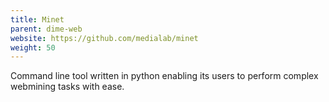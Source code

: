 ```yaml
---
title: Minet
parent: dime-web
website: https://github.com/medialab/minet
weight: 50
---
```


Command line tool written in python enabling its users to perform complex webmining tasks with ease.
